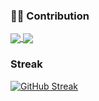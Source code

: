 ### 🫶🏽 Contribution

<a href="https://github.com/anuraghazra/github-readme-stats">
  <img align="center" src="https://github-readme-stats.vercel.app/api/pin/?username=clauub&repo=github-readme-stats" />
</a>
<a href="https://github.com/anuraghazra/convoychat">
  <img align="center" src="https://github-readme-stats.vercel.app/api/pin/?username=clauub&repo=riveat-Android" />
</a>


### Streak

[![GitHub Streak](https://streak-stats.demolab.com?user=clauub&theme=discord-old-blurple&border_radius=14&date_format=M%20j%5B%2C%20Y%5D)](https://git.io/streak-stats)
